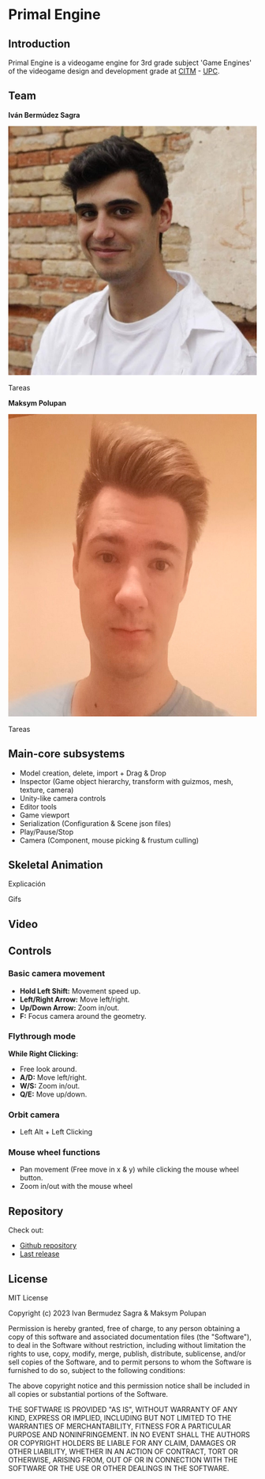 # Primal Engine

## Introduction

Primal Engine is a videogame engine for 3rd grade subject 'Game Engines' of the videogame design and development grade at [CITM](https://www.citm.upc.edu/) - [UPC](https://www.upc.edu/ca).

## Team

**Iván Bermúdez Sagra**

![Ivan](https://github.com/Maksym203/PrimalEngine/blob/MainSkeletal/docs/images/Ivan.jpg)

Tareas

**Maksym Polupan**

<img src="https://github.com/Maksym203/PrimalEngine/blob/MainSkeletal/docs/images/Maksym.jpg" width="612" height="612">

Tareas

## Main-core subsystems

* Model creation, delete, import + Drag & Drop
* Inspector (Game object hierarchy, transform with guizmos, mesh, texture, camera)
* Unity-like camera controls
* Editor tools
* Game viewport
* Serialization (Configuration & Scene json files)
* Play/Pause/Stop
* Camera (Component, mouse picking & frustum culling)

## Skeletal Animation

Explicación

Gifs

## Video

## Controls

### Basic camera movement
* **Hold Left Shift:** Movement speed up.
* **Left/Right Arrow:** Move left/right.
* **Up/Down Arrow:** Zoom in/out.
* **F:** Focus camera around the geometry.

### Flythrough mode
**While Right Clicking:**
* Free look around.
* **A/D:** Move left/right.
* **W/S:** Zoom in/out.
* **Q/E:** Move up/down.

### Orbit camera
* Left Alt + Left Clicking

### Mouse wheel functions
* Pan movement (Free move in x & y) while clicking the mouse wheel button.
* Zoom in/out with the mouse wheel

## Repository

Check out:

* [Github repository](https://github.com/Maksym203/PrimalEngine)
* [Last release](https://github.com/IvanBSupc/Primal_Engine/releases/tag/v0.2)

## License

MIT License

Copyright (c) 2023 Ivan Bermudez Sagra & Maksym Polupan

Permission is hereby granted, free of charge, to any person obtaining a copy
of this software and associated documentation files (the "Software"), to deal
in the Software without restriction, including without limitation the rights
to use, copy, modify, merge, publish, distribute, sublicense, and/or sell
copies of the Software, and to permit persons to whom the Software is
furnished to do so, subject to the following conditions:

The above copyright notice and this permission notice shall be included in all
copies or substantial portions of the Software.

THE SOFTWARE IS PROVIDED "AS IS", WITHOUT WARRANTY OF ANY KIND, EXPRESS OR
IMPLIED, INCLUDING BUT NOT LIMITED TO THE WARRANTIES OF MERCHANTABILITY,
FITNESS FOR A PARTICULAR PURPOSE AND NONINFRINGEMENT. IN NO EVENT SHALL THE
AUTHORS OR COPYRIGHT HOLDERS BE LIABLE FOR ANY CLAIM, DAMAGES OR OTHER
LIABILITY, WHETHER IN AN ACTION OF CONTRACT, TORT OR OTHERWISE, ARISING FROM,
OUT OF OR IN CONNECTION WITH THE SOFTWARE OR THE USE OR OTHER DEALINGS IN THE
SOFTWARE.
